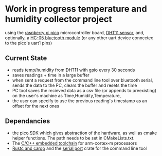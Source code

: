 # Work in progress temperature and humidity collector project

using the [raspberry pi pico](https://www.raspberrypi.com/products/raspberry-pi-pico/) microcontroller board, [DHT11 sensor](https://components101.com/sensors/dht11-temperature-sensor), and, optionally, a [HC-05 bluetooth module](https://components101.com/wireless/hc-05-bluetooth-module) (or any other uart device connected to the pico's uart1 pins)

## Current State
* reads temp/humidity from DHT11 with gpio every 30 seconds
* saves readings + time in a large buffer
* when sent a request from the command line tool over bluetooth serial, sends the data to the PC, clears the buffer and resets the time
* PC tool saves the recieved data as a csv file (or appends to preexisting) on the user's machine as Time,Humidity,Temperature,
* the user can specify to use the previous reading's timestamp as an offset for the next ones

## Dependancies

* the [pico SDK](https://www.raspberrypi.com/documentation/microcontrollers/c_sdk.html) which gives abstraction of the hardware, as well as cmake helper functions. The path needs to be set in CMakeLists.txt.
* The [C/C++ embedded toolchain](https://developer.arm.com/tools-and-software/open-source-software/developer-tools/gnu-toolchain/gnu-rm) for arm-cortex-m processors
* [Rustc and cargo](https://www.rust-lang.org/tools/install) and the [serial port](https://crates.io/crates/serialport) crate for the command line tool
